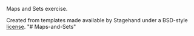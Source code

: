 Maps and Sets exercise.

Created from templates made available by Stagehand under a BSD-style
[license](https://github.com/dart-lang/stagehand/blob/master/LICENSE).
"# Maps-and-Sets" 
